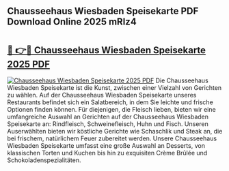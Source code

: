 ## Chausseehaus Wiesbaden Speisekarte PDF Download Online 2025 mRlz4

# <h2><a href="http://gc7p1e.nevu.top/?p=Chausseehaus+Wiesbaden+Speisekarte">🔗 👉🔴 Chausseehaus Wiesbaden Speisekarte 2025 PDF</a></h2>

[![Chausseehaus Wiesbaden Speisekarte 2025 PDF](https://i.imgur.com/dBaPXMq.png)](http://gc7p1e.nevu.top/?p=Chausseehaus+Wiesbaden+Speisekarte)
Die Chausseehaus Wiesbaden Speisekarte ist die Kunst, zwischen einer Vielzahl von Gerichten zu wählen. Auf der Chausseehaus Wiesbaden Speisekarte unseres Restaurants befindet sich ein Salatbereich, in dem Sie leichte und frische Optionen finden können. Für diejenigen, die Fleisch lieben, bieten wir eine umfangreiche Auswahl an Gerichten auf der Chausseehaus Wiesbaden Speisekarte an: Rindfleisch, Schweinefleisch, Huhn und Fisch. Unseren Auserwählten bieten wir köstliche Gerichte wie Schaschlik und Steak an, die bei frischem, natürlichem Feuer zubereitet werden. Unsere Chausseehaus Wiesbaden Speisekarte umfasst eine große Auswahl an Desserts, von klassischen Torten und Kuchen bis hin zu exquisiten Crème Brûlée und Schokoladenspezialitäten.
